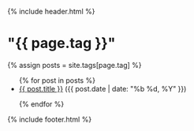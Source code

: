 {% include header.html %}

<main class="post">

<h1>"{{ page.tag }}"</h1>

{% assign posts = site.tags[page.tag] %}
<ul>
{% for post in posts %}

  <li><a href="{{post.url}}">{{ post.title }}</a> <span class="date">({{ post.date | date: "%b %d, %Y" }})</span></li>

{% endfor %}
</ul>

</main>

{% include footer.html %}
